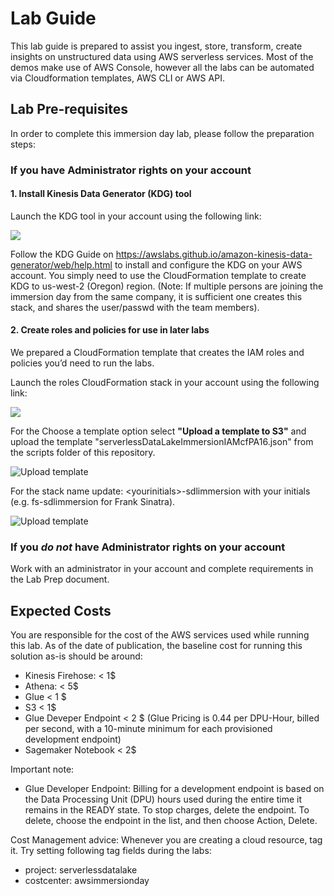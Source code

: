 # Lab Guide #

This lab guide is prepared to assist you ingest, store, transform, create insights on unstructured data using AWS serverless services. Most of the demos make use of AWS Console, however all the labs can be automated via Cloudformation templates, AWS CLI or AWS API.

## Lab Pre-requisites

In order to complete this immersion day lab, please follow the preparation steps:

### If you have Administrator rights on your account

#### 1. Install Kinesis Data Generator (KDG) tool

  Launch the KDG tool in your account using the following link:

  <a href="https://console.aws.amazon.com/cloudformation/home?region=us-west-2#/stacks/new?stackName=Kinesis-Data-Generator-Cognito-User&templateURL=https://s3-us-west-2.amazonaws.com/kinesis-helpers/cognito-setup.json" target="_blank"><img src="../images/launchStack.svg" /></a>

  Follow the KDG Guide on https://awslabs.github.io/amazon-kinesis-data-generator/web/help.html to install and configure the KDG on your AWS account. You simply need to use the CloudFormation template to create KDG to us-west-2 (Oregon) region.  (Note: If multiple persons are joining the immersion day from the same company, it is sufficient one creates this stack, and shares the user/passwd with the team members).

#### 2. Create roles and policies for use in later labs

  We prepared a CloudFormation template that creates the IAM roles and policies you’d need to run the labs.
  
  Launch the roles CloudFormation stack in your account using the following link:

  <a href="https://console.aws.amazon.com/cloudformation/home?region=us-east-1#/stacks/new?stackName=<yourintials>-sdlimmersion" target="_blank"><img src="../images/launchStack.svg" /></a>

  For the Choose a template option select **"Upload a template to S3"** and upload the template "serverlessDataLakeImmersionIAMcfPA16.json" from the scripts folder of this repository. 

  ![Upload template](../images/templateUpload.png)

  For the stack name update: &lt;yourinitials&gt;-sdlimmersion with your initials (e.g. fs-sdlimmersion for Frank Sinatra).

  ![Upload template](../images/rolesStackName.png)

### If you *do not* have Administrator rights on your account

Work with an administrator in your account and complete requirements in the Lab Prep document.
 
## Expected Costs

You are responsible for the cost of the AWS services used while running this lab. As of the date of publication, the baseline cost for running this solution as-is should be around:
  - Kinesis Firehose: < 1$
  -	Athena: < 5$
  -	Glue < 1 $
  -	S3 < 1$ 
  -	Glue Deveper Endpoint < 2 $  (Glue Pricing is 0.44 per DPU-Hour, billed per second, with a 10-minute minimum for each provisioned development endpoint)
  -	Sagemaker Notebook < 2$

Important note: 
-	Glue Developer Endpoint: Billing for a development endpoint is based on the Data Processing Unit (DPU) hours used during the entire time it remains in the READY state. To stop charges, delete the endpoint. To delete, choose the endpoint in the list, and then choose Action, Delete.

Cost Management advice: Whenever you are creating a cloud resource, tag it. Try setting following tag fields during the labs:
-	project: serverlessdatalake
-	costcenter: awsimmersionday
